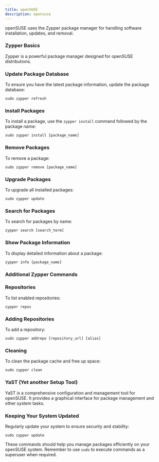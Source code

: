 ```yaml
---
title: openSUSE
description: opensuse
---
```


openSUSE uses the Zypper package manager for handling software installation, updates, and removal.

### Zypper Basics

Zypper is a powerful package manager designed for openSUSE distributions.

### Update Package Database

To ensure you have the latest package information, update the package database:

```
sudo zypper refresh
```

### Install Packages

To install a package, use the `zypper install` command followed by the package name:

```
sudo zypper install [package_name]
```

### Remove Packages

To remove a package:

```
sudo zypper remove [package_name]
```

### Upgrade Packages

To upgrade all installed packages:

```
sudo zypper update
```

### Search for Packages

To search for packages by name:

```
zypper search [search_term]
```

### Show Package Information

To display detailed information about a package:

```
zypper info [package_name]
```

### Additional Zypper Commands

### Repositories

To list enabled repositories:

```
zypper repos
```

### Adding Repositories

To add a repository:

```
sudo zypper addrepo [repository_url] [alias]
```

### Cleaning

To clean the package cache and free up space:

```
sudo zypper clean
```

### YaST (Yet another Setup Tool)

YaST is a comprehensive configuration and management tool for openSUSE. It provides a graphical interface for package management and other system tasks.

### Keeping Your System Updated

Regularly update your system to ensure security and stability:

```
sudo zypper update
```

These commands should help you manage packages efficiently on your openSUSE system. Remember to use `sudo` to execute commands as a superuser when required.
